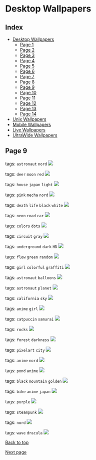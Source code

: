 # Desktop Wallpapers

## Index

- [Desktop Wallpapers](https://github.com/D3Ext/aesthetic-wallpapers/blob/main/pages/Desktop.md#desktop-wallpapers)
  - [Page 1](https://github.com/D3Ext/aesthetic-wallpapers/blob/main/pages/Page1.md)
  - [Page 2](https://github.com/D3Ext/aesthetic-wallpapers/blob/main/pages/Page2.md)
  - [Page 3](https://github.com/D3Ext/aesthetic-wallpapers/blob/main/pages/Page3.md)
  - [Page 4](https://github.com/D3Ext/aesthetic-wallpapers/blob/main/pages/Page4.md)
  - [Page 5](https://github.com/D3Ext/aesthetic-wallpapers/blob/main/pages/Page5.md)
  - [Page 6](https://github.com/D3Ext/aesthetic-wallpapers/blob/main/pages/Page6.md)
  - [Page 7](https://github.com/D3Ext/aesthetic-wallpapers/blob/main/pages/Page7.md)
  - [Page 8](https://github.com/D3Ext/aesthetic-wallpapers/blob/main/pages/Page8.md)
  - [Page 9](https://github.com/D3Ext/aesthetic-wallpapers/blob/main/pages/Page9.md)
  - [Page 10](https://github.com/D3Ext/aesthetic-wallpapers/blob/main/pages/Page10.md)
  - [Page 11](https://github.com/D3Ext/aesthetic-wallpapers/blob/main/pages/Page11.md)
  - [Page 12](https://github.com/D3Ext/aesthetic-wallpapers/blob/main/pages/Page12.md)
  - [Page 13](https://github.com/D3Ext/aesthetic-wallpapers/blob/main/pages/Page13.md)
  - [Page 14](https://github.com/D3Ext/aesthetic-wallpapers/blob/main/pages/Page14.md)
- [Unix Wallpapers](https://github.com/D3Ext/aesthetic-wallpapers/blob/main/pages/Unix.md)
- [Mobile Wallpapers](https://github.com/D3Ext/aesthetic-wallpapers/blob/main/pages/Mobile.md#mobile-wallpapers)
- [Live Wallpapers](https://github.com/D3Ext/aesthetic-wallpapers/blob/main/pages/Live.md#live-wallpapers)
- [UltraWide Wallpapers](https://github.com/D3Ext/aesthetic-wallpapers/blob/main/pages/Mobile.md#ultrawide-wallpapers)

## Page 9

tags: `astronaut` `nord`
<img src="https://raw.githubusercontent.com/D3Ext/aesthetic-wallpapers/main/images/astronaut-nord.png">

tags: `deer` `moon` `red`
<img src="https://raw.githubusercontent.com/D3Ext/aesthetic-wallpapers/main/images/deer-red-moon.png">

tags: `house` `japan` `light`
<img src="https://raw.githubusercontent.com/D3Ext/aesthetic-wallpapers/main/images/japanese-house.png">

tags: `pink` `mecha` `nord`
<img src="https://raw.githubusercontent.com/D3Ext/aesthetic-wallpapers/main/images/pink-mecha.png">

tags: `death` `life` `black` `white`
<img src="https://raw.githubusercontent.com/D3Ext/aesthetic-wallpapers/main/images/wallhaven.png">

tags: `neon` `road` `car`
<img src="https://raw.githubusercontent.com/D3Ext/aesthetic-wallpapers/main/images/wallhaven-28rjj6.png">

tags: `colors` `dots`
<img src="https://raw.githubusercontent.com/wxifuwu/aesthetic-wallpapers/main/images/nord_dots.png">

tags: `circuit` `gray`
<img src="https://raw.githubusercontent.com/wxifuwu/aesthetic-wallpapers/main/images/circuits.png">

tags: `underground` `dark` `HD`
<img src="https://raw.githubusercontent.com/D3Ext/aesthetic-wallpapers/main/images/abandoned.jpg">

tags: `flow` `green` `random`
<img src="https://raw.githubusercontent.com/D3Ext/aesthetic-wallpapers/main/images/abstract.jpg">

tags: `girl` `colorful` `graffiti`
<img src="https://raw.githubusercontent.com/D3Ext/aesthetic-wallpapers/main/images/anime-chick.jpg">

tags: `astronaut` `balloons`
<img src="https://raw.githubusercontent.com/D3Ext/aesthetic-wallpapers/main/images/astronaut-balloons.jpg">

tags: `astronaut` `planet`
<img src="https://raw.githubusercontent.com/D3Ext/aesthetic-wallpapers/main/images/astronaut-planet.jpg">

tags: `california` `sky` 
<img src="https://raw.githubusercontent.com/D3Ext/aesthetic-wallpapers/main/images/california.jpg">

tags: `anime` `girl`
<img src="https://raw.githubusercontent.com/D3Ext/aesthetic-wallpapers/main/images/cat_anime-girl.png">

tags: `catpuccin` `samurai`
<img src="https://raw.githubusercontent.com/D3Ext/aesthetic-wallpapers/main/images/catpuccin_samurai.png">

tags: `rocks`
<img src="https://raw.githubusercontent.com/D3Ext/aesthetic-wallpapers/main/images/cool_rocks.png">

tags: `forest` `darkness`
<img src="https://raw.githubusercontent.com/D3Ext/aesthetic-wallpapers/main/images/dark_forest.png">

tags: `pixelart` `city`
<img src="https://raw.githubusercontent.com/D3Ext/aesthetic-wallpapers/main/images/pixel_big_city.png">

tags: `anime` `nord`
<img src="https://raw.githubusercontent.com/D3Ext/aesthetic-wallpapers/main/images/anime-nord.png">

tags: `pond` `anime`
<img src="https://raw.githubusercontent.com/D3Ext/aesthetic-wallpapers/main/images/anime-pond.png">

tags: `black` `mountain` `golden`
<img src="https://raw.githubusercontent.com/D3Ext/aesthetic-wallpapers/main/images/golden-mountains.png">

tags: `bike` `anime` `japan`
<img src="https://raw.githubusercontent.com/D3Ext/aesthetic-wallpapers/main/images/lets_go_home.png">

tags: `purple`
<img src="https://raw.githubusercontent.com/D3Ext/aesthetic-wallpapers/main/images/shiny_purple.png">

tags: `steampunk`
<img src="https://raw.githubusercontent.com/D3Ext/aesthetic-wallpapers/main/images/steampunk_portal.png">

tags: `nord`
<img src="https://raw.githubusercontent.com/D3Ext/aesthetic-wallpapers/main/images/towashi.jpg">

tags: `wave` `dracula`
<img src="https://raw.githubusercontent.com/D3Ext/aesthetic-wallpapers/main/images/waves_dracula_flipped.png">

[Back to top](#Index)

[Next page](https://github.com/D3Ext/aesthetic-wallpapers/blob/main/pages/Page10.md)
